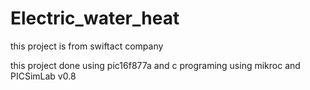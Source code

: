 # Electric_water_heat

this project is from swiftact company

this project done using pic16f877a and c programing
using mikroc and PICSimLab v0.8

